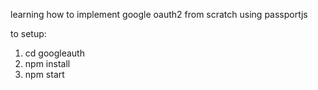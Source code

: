 learning how to implement google oauth2 from scratch using passportjs



to setup:

1. cd googleauth
2. npm install
3. npm start



